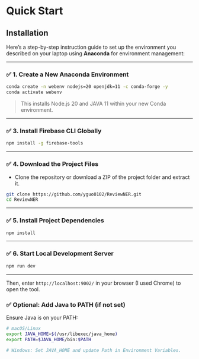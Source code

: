 # Quick Start
## Installation
Here’s a step-by-step instruction guide to set up the environment you described on your laptop using **Anaconda** for environment management:

---

### ✅ **1. Create a New Anaconda Environment**

```bash
conda create -n webenv nodejs=20 openjdk=11 -c conda-forge -y
conda activate webenv
```

> This installs Node.js 20 and JAVA 11 within your new Conda environment.

---

### ✅ **3. Install Firebase CLI Globally**

```bash
npm install -g firebase-tools
```

---

### ✅ **4. Download the Project Files**

* Clone the repository or download a ZIP of the project folder and extract it.

```bash
git clone https://github.com/yguo0102/ReviewNER.git
cd ReviewNER
```

---

### ✅ **5. Install Project Dependencies**

```bash
npm install
```

---

### ✅ **6. Start Local Development Server**

```bash
npm run dev
```

---
Then, enter `http://localhost:9002/` in your browser (I used Chrome) to open the tool. 


### ✅ Optional: Add Java to PATH (if not set)

Ensure Java is on your PATH:

```bash
# macOS/Linux
export JAVA_HOME=$(/usr/libexec/java_home)
export PATH=$JAVA_HOME/bin:$PATH

# Windows: Set JAVA_HOME and update Path in Environment Variables.
```


